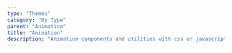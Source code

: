 ```yaml
---
type: "Themes"
category: "By Type"
parent: "Animation"
title: "Animation"
description: "Animation components and utilities with css or javascript transitions/animations."
---
```

